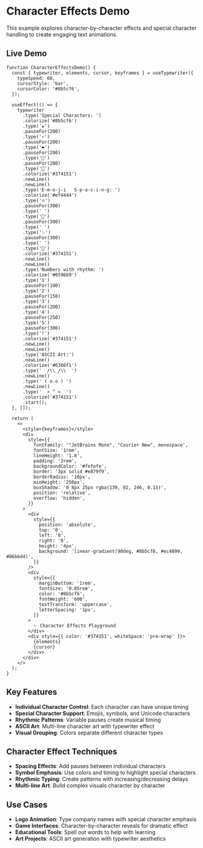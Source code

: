 # Character Effects Demo

This example explores character-by-character effects and special character handling to create engaging text animations.

## Live Demo

```tsx live
function CharacterEffectsDemo() {
  const { typewriter, elements, cursor, keyframes } = useTypewriter({
    typeSpeed: 60,
    cursorStyle: 'bar',
    cursorColor: '#8b5cf6',
  });

  useEffect(() => {
    typewriter
      .type('Special Characters: ')
      .colorize('#8b5cf6')
      .type('★')
      .pauseFor(200)
      .type('⚡')
      .pauseFor(200)
      .type('❤️')
      .pauseFor(200)
      .type('🎉')
      .pauseFor(200)
      .type('🚀')
      .colorize('#374151')
      .newLine()
      .newLine()
      .type('E-m-o-j-i   S-p-a-c-i-n-g: ')
      .colorize('#ef4444')
      .type('🔥')
      .pauseFor(300)
      .type(' ')
      .type('💎')
      .pauseFor(300)
      .type(' ')
      .type('✨')
      .pauseFor(300)
      .type(' ')
      .type('🌟')
      .colorize('#374151')
      .newLine()
      .newLine()
      .type('Numbers with rhythm: ')
      .colorize('#059669')
      .type('1')
      .pauseFor(100)
      .type('2')
      .pauseFor(150)
      .type('3')
      .pauseFor(200)
      .type('4')
      .pauseFor(250)
      .type('5')
      .pauseFor(300)
      .type('!')
      .colorize('#374151')
      .newLine()
      .newLine()
      .type('ASCII Art:')
      .newLine()
      .colorize('#6366f1')
      .type('  /\\_/\\  ')
      .newLine()
      .type(' ( o.o ) ')
      .newLine()
      .type('  > ^ <  ')
      .colorize('#374151')
      .start();
  }, []);

  return (
    <>
      <style>{keyframes}</style>
      <div
        style={{
          fontFamily: '"JetBrains Mono", "Courier New", monospace',
          fontSize: '1rem',
          lineHeight: '1.6',
          padding: '2rem',
          backgroundColor: '#fefefe',
          border: '3px solid #e879f9',
          borderRadius: '16px',
          minHeight: '250px',
          boxShadow: '0 8px 25px rgba(139, 92, 246, 0.15)',
          position: 'relative',
          overflow: 'hidden',
        }}
      >
        <div
          style={{
            position: 'absolute',
            top: '0',
            left: '0',
            right: '0',
            height: '4px',
            background: 'linear-gradient(90deg, #8b5cf6, #ec4899, #06b6d4)',
          }}
        />
        <div
          style={{
            marginBottom: '1rem',
            fontSize: '0.85rem',
            color: '#8b5cf6',
            fontWeight: '600',
            textTransform: 'uppercase',
            letterSpacing: '1px',
          }}
        >
          ✨ Character Effects Playground
        </div>
        <div style={{ color: '#374151', whiteSpace: 'pre-wrap' }}>
          {elements}
          {cursor}
        </div>
      </div>
    </>
  );
}
```

## Key Features

- **Individual Character Control**: Each character can have unique timing
- **Special Character Support**: Emojis, symbols, and Unicode characters
- **Rhythmic Patterns**: Variable pauses create musical timing
- **ASCII Art**: Multi-line character art with typewriter effect
- **Visual Grouping**: Colors separate different character types

## Character Effect Techniques

- **Spacing Effects**: Add pauses between individual characters
- **Symbol Emphasis**: Use colors and timing to highlight special characters
- **Rhythmic Typing**: Create patterns with increasing/decreasing delays
- **Multi-line Art**: Build complex visuals character by character

## Use Cases

- **Logo Animation**: Type company names with special character emphasis
- **Game Interfaces**: Character-by-character reveals for dramatic effect
- **Educational Tools**: Spell out words to help with learning
- **Art Projects**: ASCII art generation with typewriter aesthetics